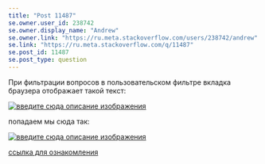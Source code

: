 ```yaml
---
title: "Post 11487"
se.owner.user_id: 238742
se.owner.display_name: "Andrew"
se.owner.link: "https://ru.meta.stackoverflow.com/users/238742/andrew"
se.link: "https://ru.meta.stackoverflow.com/q/11487"
se.post_id: 11487
se.post_type: question
---
```

<p>При фильтрации вопросов в пользовательском фильтре вкладка браузера отображает такой текст:</p>
<p><a href="https://i.stack.imgur.com/aQQLq.jpg" rel="nofollow noreferrer"><img src="https://i.stack.imgur.com/aQQLq.jpg" alt="введите сюда описание изображения" /></a></p>
<p>попадаем мы сюда так:</p>
<p><a href="https://i.stack.imgur.com/3VE2D.jpg" rel="nofollow noreferrer"><img src="https://i.stack.imgur.com/3VE2D.jpg" alt="введите сюда описание изображения" /></a></p>
<p><a href="https://ru.stackoverflow.com/questions?sort=Newest&amp;filters=NoAnswers&amp;edited=true">ссылка для ознакомления</a></p>
